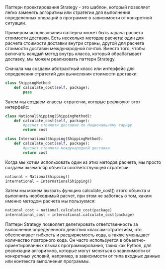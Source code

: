 Паттерн проектирования Strategy - это шаблон, который позволяет легко заменять алгоритмы или стратегии для выполнения определенных операций в программе в зависимости от конкретной ситуации.

Примером использования паттерна может быть задача расчета стоимости доставки. Есть несколько методов расчета: один для расчета стоимости доставки внутри страны, другой для расчета стоимости доставки международной почтой. Вместо того, чтобы включать каждый метод внутрь класса, который обрабатывает доставку, мы можем реализовать паттерн Strategy.

Сначала мы создаем абстрактный класс или интерфейс для определения стратегий для вычисления стоимости доставки:

```py
class ShippingMethod:
    def calculate_cost(self, package):
        pass
```

Затем мы создаем классы-стратегии, которые реализуют этот интерфейс:

```py
class NationalShipping(ShippingMethod):
    def calculate_cost(self, package):
        #расчет стоимоти доставки по Национальному тарифу
        return cost

class InternationalShipping(ShippingMethod):
    def calculate_cost(self, package):
        #расчет стоимоти международной доставки
        return cost
```

Когда мы хотим использовать один из этих методов расчета, мы просто создаем экземпляр объекта соответствующей стратегии:

```py
national = NationalShipping()
international = InternationalShipping()
```

Затем мы можем вызвать функцию calculate_cost() этого объекта и выполнить необходимый расчет, при этом не заботясь о том, каким именно методом расчета мы пользуемся:

```py
national_cost = national.calculate_cost(package)
international_cost = international.calculate_cost(package)
```
Паттерн Strategy позволяет делегировать ответственность за выполнение определенного действия классам-стратегиям, что обеспечивает гибкость и расширяемость кода, а также уменьшает количество повторного кода. Он часто используется в объектно-ориентированных языках программирования, таких как Python, для реализации алгоритмов, которые могут меняться в зависимости от конкретных условий, например, в зависимости от типа входных данных или контекста выполнения программы.